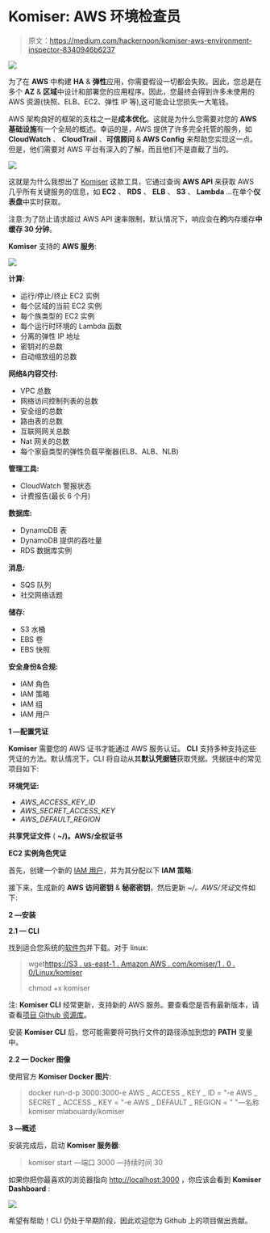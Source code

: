 # Komiser: AWS 环境检查员

> 原文：<https://medium.com/hackernoon/komiser-aws-environment-inspector-8340946b6237>

![](img/daeb81cc1923760716d2c4fcaae74392.png)

为了在 **AWS** 中构建 **HA** & **弹性**应用，你需要假设一切都会失败。因此，您总是在多个 **AZ** & **区域**中设计和部署您的应用程序。因此，您最终会得到许多未使用的 AWS 资源(快照、ELB、EC2、弹性 IP 等),这可能会让您损失一大笔钱。

AWS 架构良好的框架的支柱之一是**成本优化**。这就是为什么您需要对您的 **AWS 基础设施**有一个全局的概述。幸运的是，AWS 提供了许多完全托管的服务，如 **CloudWatch** 、 **CloudTrail** 、**可信顾问** & **AWS Config** 来帮助您实现这一点。但是，他们需要对 AWS 平台有深入的了解，而且他们不是直截了当的。

![](img/e9cfe2f2352eae091978c5b4faed7932.png)

这就是为什么我想出了 [Komiser](https://github.com/mlabouardy/komiser) 这款工具，它通过查询 **AWS API** 来获取 AWS 几乎所有关键服务的信息，如 **EC2** 、 **RDS** 、 **ELB** 、 **S3** 、 **Lambda** …在单个**仪表盘**中实时获取。

注意:为了防止请求超过 AWS API 速率限制，默认情况下，响应会在**的**内存缓存**中缓存 30 分钟**。

**Komiser** 支持的 **AWS 服务**:

![](img/a99f6fd88b2da42bab2a745ba3f45204.png)

**计算:**

*   运行/停止/终止 EC2 实例
*   每个区域的当前 EC2 实例
*   每个族类型的 EC2 实例
*   每个运行时环境的 Lambda 函数
*   分离的弹性 IP 地址
*   密钥对的总数
*   自动缩放组的总数

**网络&内容交付:**

*   VPC 总数
*   网络访问控制列表的总数
*   安全组的总数
*   路由表的总数
*   互联网网关总数
*   Nat 网关的总数
*   每个家庭类型的弹性负载平衡器(ELB、ALB、NLB)

**管理工具:**

*   CloudWatch 警报状态
*   计费报告(最长 6 个月)

**数据库:**

*   DynamoDB 表
*   DynamoDB 提供的吞吐量
*   RDS 数据库实例

**消息:**

*   SQS 队列
*   社交网络话题

**储存:**

*   S3 水桶
*   EBS 卷
*   EBS 快照

**安全身份&合规:**

*   IAM 角色
*   IAM 策略
*   IAM 组
*   IAM 用户

**1 —配置凭证**

**Komiser** 需要您的 AWS 证书才能通过 AWS 服务认证。 **CLI** 支持多种支持这些凭证的方法。默认情况下，CLI 将自动从其**默认凭据链**获取凭据。凭据链中的常见项目如下:

**环境凭证:**

*   *AWS_ACCESS_KEY_ID*
*   *AWS_SECRET_ACCESS_KEY*
*   *AWS_DEFAULT_REGION*

**共享凭证文件** ( **~/)。AWS/全权证书**

**EC2 实例角色凭证**

首先，创建一个新的 [IAM 用户](https://console.aws.amazon.com/iam/home?region=us-east-1#)，并为其分配以下 **IAM 策略**:

接下来，生成新的 **AWS 访问密钥** & **秘密密钥**，然后更新 *~/。AWS/凭证*文件如下:

**2 —安装**

**2.1 — CLI**

找到适合您系统的[软件包](https://github.com/mlabouardy/butler)并下载。对于 linux:

> wget[https://S3 . us-east-1 . Amazon AWS . com/komiser/1 . 0 . 0/Linux/komiser](https://s3.us-east-1.amazonaws.com/komiser/1.0.0/linux/komiser)
> 
> chmod +x komiser

注: **Komiser CLI** 经常更新，支持新的 AWS 服务。要查看您是否有最新版本，请查看[项目 Github 资源库](https://github.com/mlabouardy/komiser)。

安装 **Komiser CLI** 后，您可能需要将可执行文件的路径添加到您的 **PATH** 变量中。

**2.2 — Docker 图像**

使用官方 **Komiser Docker 图片**:

> docker run-d-p 3000:3000-e AWS _ ACCESS _ KEY _ ID = "-e AWS _ SECRET _ ACCESS _ KEY = "-e AWS _ DEFAULT _ REGION = " "—名称 komiser mlabouardy/komiser

**3 —概述**

安装完成后，启动 **Komiser 服务器**:

> komiser start —端口 3000 —持续时间 30

如果你把你最喜欢的浏览器指向 [http://localhost:3000](http://localhost:3000/) ，你应该会看到 **Komiser Dashboard** :

![](img/cd3e3bd33c46a848bb948238870ad8be.png)

希望有帮助！CLI 仍处于早期阶段，因此欢迎您为 Github 上的项目做出贡献。